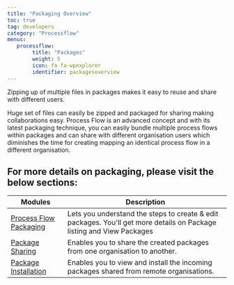 ```yaml
---
title: "Packaging Overview"
toc: true
tag: developers
category: "Processflow"
menus: 
   processflow:
        title: "Packages"
        weight: 5
        icon: fa fa-wpexplorer
        identifier: packagesoverview
---
```

Zipping up of multiple files in packages makes it easy to reuse and share 
with different users.  
 
Huge set of files can easily be zipped and packaged for sharing making 
collaborations easy. Process Flow is an advanced concept and with its 
latest packaging technique, you can easily bundle multiple process flows 
within packages and can share with different organisation users which 
diminishes the time for creating mapping an identical process flow in a 
different organisation.  

## For more details on packaging, please visit the below sections:

|Modules|Description|
|------------------|----------------|
| [Process Flow Packaging](/processflow/processflow-packaging/) | Lets you understand the steps to create & edit packages. You'll get more details on Package listing and View Packages|
| [Package Sharing](/processflow/processflow-package-sharing/) | Enables you to share the created packages from one organisation to another.|
| [Package Installation](/processflow/processflow-package-installation/) | Enables you to view and install the incoming packages shared from remote organisations.|